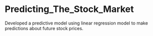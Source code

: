 # Predicting_The_Stock_Market
Developed a predictive model using linear regression model to make predictions about future stock prices.
